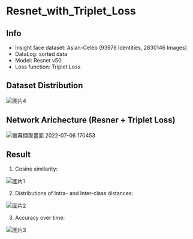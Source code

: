 # Resnet_with_Triplet_Loss
## Info
- Insight face dataset: Asian-Celeb (93978 Identities, 2830146 Images)
- DataLog: sorted data
- Model: Resnet v50
- Loss function: Triplet Loss

## Dataset Distribution
  ![圖片4](https://user-images.githubusercontent.com/59599987/177514291-c5703e57-998d-4342-a1e8-4a8892686887.png)

## Network Arichecture (Resner + Triplet Loss)
  ![螢幕擷取畫面 2022-07-06 170453](https://user-images.githubusercontent.com/59599987/177514310-eed8950b-f377-42fb-ab13-9a02b30e36df.png)

## Result
1. Cosine similarity:

  ![圖片1](https://user-images.githubusercontent.com/59599987/177514478-afe05b42-8fbf-4b3f-a908-c04a3496948a.jpg)

2. Distributions of Intra- and Inter-class distances:

  ![圖片2](https://user-images.githubusercontent.com/59599987/177514505-eb0bc62d-ee14-4432-bb0d-8c26615f7802.jpg)

3. Accuracy over time:

  ![圖片3](https://user-images.githubusercontent.com/59599987/177514519-d9d94f20-4b73-4649-8b6a-26cb8e75efb0.png)
